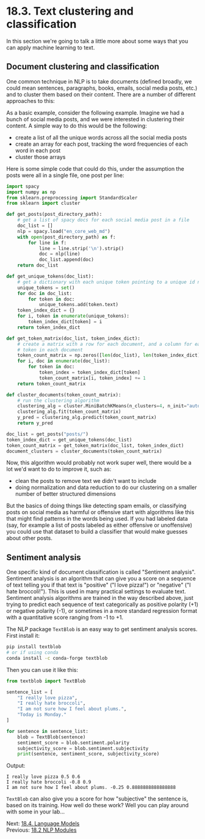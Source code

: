 # 18.3. Text clustering and classification

In this section we're going to talk a little more about some ways that you can apply machine learning to text.

## Document clustering and classification

One common technique in NLP is to take documents (defined broadly, we could mean sentences, paragraphs, books, emails,
social media posts, etc.) and to cluster them based on their content. There are a number of different approaches to
this:

As a basic example, consider the following example. Imagine we had a bunch of social media posts, and we were interested
in clustering their content. A simple way to do this would be the following:

- create a list of all the unique words across all the social media posts
- create an array for each post, tracking the word frequencies of each word in each post
- cluster those arrays

Here is some simple code that could do this, under the assumption the posts were all in a single file, one post per
line:

```python
import spacy
import numpy as np
from sklearn.preprocessing import StandardScaler
from sklearn import cluster

def get_posts(post_directory_path):
    # get a list of spacy docs for each social media post in a file
    doc_list = []
    nlp = spacy.load("en_core_web_md")
    with open(post_directory_path) as f:
        for line in f:
            line = line.strip('\n').strip()
            doc = nlp(line)
            doc_list.append(doc)
    return doc_list

def get_unique_tokens(doc_list):
    # get a dictionary with each unique token pointing to a unique id number
    unique_tokens = set()
    for doc in doc_list:
        for token in doc:
            unique_tokens.add(token.text)
    token_index_dict = {}
    for i, token in enumerate(unique_tokens):
        token_index_dict[token] = i
    return token_index_dict

def get_token_matrix(doc_list, token_index_dict):
    # create a matrix with a row for each document, and a column for each token, giving us the freq of each
    # token in each document
    token_count_matrix = np.zeros([len(doc_list), len(token_index_dict)])
    for i, doc in enumerate(doc_list):
        for token in doc:
            token_index = token_index_dict[token]
            token_count_matrix[i, token_index] += 1
    return token_count_matrix

def cluster_documents(token_count_matrix):
    # run the clustering algorithm
    clustering_alg = cluster.MiniBatchKMeans(n_clusters=4, n_init="auto")
    clustering_alg.fit(token_count_matrix)
    y_pred = clustering_alg.predict(token_count_matrix)
    return y_pred

doc_list = get_posts("posts/")
token_index_dict = get_unique_tokens(doc_list)
token_count_matrix = get_token_matrix(doc_list, token_index_dict)
document_clusters = cluster_documents(token_count_matrix)
```

Now, this algorithm would probably not work super well, there would be a lot we'd want to do to improve it, such as:

- clean the posts to remove text we didn't want to include
- doing normalization and data reduction to do our clustering on a smaller number of better structured dimensions

But the basics of doing things like detecting spam emails, or classifying posts on social media as harmful or offensive
start with algorithms like this that might find patterns in the words being used. If you had labeled data (say, for
example a list of posts labeled as either offensive or unoffensive) you could use that dataset to build a classifier
that would make guesses about other posts.

## Sentiment analysis

One specific kind of document classification is called "Sentiment analysis". Sentiment analysis is an algorithm that can
give you a score on a sequence of text telling you if that text is "positive" ("I love pizza!") or "negative" ("I hate
broccoli!"). This is used in many practical settings to evaluate text. Sentiment analysis algorithms are trained in the
way described above, just trying to predict each sequence of text categorically as positive polarity (+1) or negative
polarity (-1), or sometimes in a more standard regression format with a quantitative score ranging from -1 to +1.

The NLP package `TextBlob` is an easy way to get sentiment analysis scores. First install it:

```bash
pip install textblob
# or if using conda
conda install -c conda-forge textblob
```

Then you can use it like this:

```python
from textblob import TextBlob

sentence_list = [
    "I really love pizza",
    "I really hate broccoli",
    "I am not sure how I feel about plums.",
    "Today is Monday."
]

for sentence in sentence_list:
    blob = TextBlob(sentence)
    sentiment_score = blob.sentiment.polarity
    subjectivity_score = blob.sentiment.subjectivity
    print(sentence, sentiment_score, subjectivity_score)
```

Output:

```text
I really love pizza 0.5 0.6
I really hate broccoli -0.8 0.9
I am not sure how I feel about plums. -0.25 0.8888888888888888
```

`TextBlob` can also give you a score for how "subjective" the sentence is, based on its training. How well do these
work? Well you can play around with some in your lab...

Next: [18.4. Language Models](18.4.%20Language%20Models.md)<br>
Previous: [18.2 NLP Modules](18.2.%20NLP%20Modules.md)
